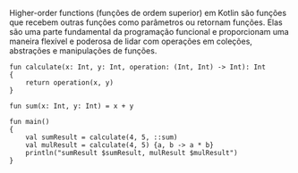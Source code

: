 Higher-order functions (funções de ordem superior) em Kotlin são funções que recebem outras funções como parâmetros ou 
retornam funções. Elas são uma parte fundamental da programação funcional e proporcionam uma maneira flexível e poderosa de 
lidar com operações em coleções, abstrações e manipulações de funções.

    fun calculate(x: Int, y: Int, operation: (Int, Int) -> Int): Int
    {
        return operation(x, y)
    }

    fun sum(x: Int, y: Int) = x + y

    fun main()
    {
        val sumResult = calculate(4, 5, ::sum)
        val mulResult = calculate(4, 5) {a, b -> a * b}
        println("sumResult $sumResult, mulResult $mulResult")
    }

    
